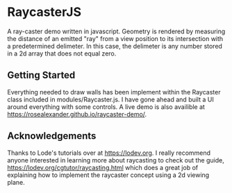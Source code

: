 # RaycasterJS
 
A ray-caster demo written in javascript. Geometry is rendered by measuring the distance of an emitted "ray" from a view position to its intersection with a predetermined delimeter. In this case, the delimeter is any number stored in a 2d array that does not equal zero. 


## Getting Started

Everything needed to draw walls has been implement within the Raycaster class included in modules/Raycaster.js. I have gone ahead and built a UI around everything with some controls. A live demo is also availible at https://rosealexander.github.io/raycaster-demo/. 

## Acknowledgements 

Thanks to Lode's tutorials over at https://lodev.org.
I really recommend anyone interested in learning more about raycasting to check out the guide, https://lodev.org/cgtutor/raycasting.html which does a great job of explaining how to implement the raycaster concept using a  2d viewing plane.
